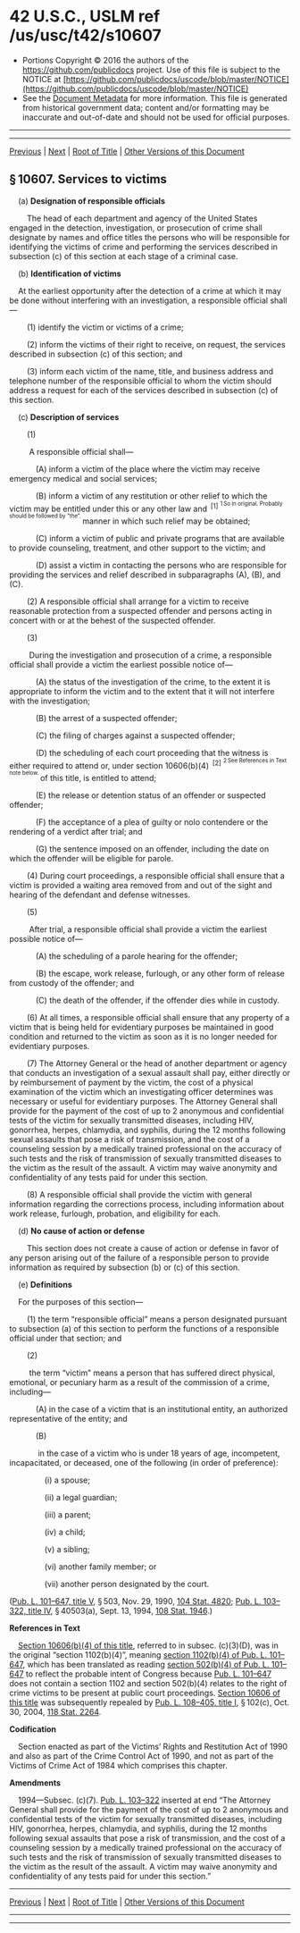 ---
---

# 42 U.S.C., USLM ref /us/usc/t42/s10607

* Portions Copyright © 2016 the authors of the https://github.com/publicdocs project.
  Use of this file is subject to the NOTICE at [https://github.com/publicdocs/uscode/blob/master/NOTICE](https://github.com/publicdocs/uscode/blob/master/NOTICE)
* See the [Document Metadata](././../../../..//README.md) for more information.
  This file is generated from historical government data; content and/or formatting may be inaccurate and out-of-date and should not be used for official purposes.

----------
----------

[Previous](./../../../..//us/usc/t42/ch112/m__us_usc_t42_s10606.md) | [Next](./../../../..//us/usc/t42/ch112/m__us_usc_t42_s10608.md) | [Root of Title](./../../../../) | [Other Versions of this Document](https://publicdocs.github.io/go/links?ns=uslm&ref=%2Fus%2Fusc%2Ft42%2Fs10607)

## § 10607. Services to victims

    (a) __Designation of responsible officials__ 

        The head of each department and agency of the United States engaged in the detection, investigation, or prosecution of crime shall designate by names and office titles the persons who will be responsible for identifying the victims of crime and performing the services described in subsection (c) of this section at each stage of a criminal case.

    (b) __Identification of victims__ 

    At the earliest opportunity after the detection of a crime at which it may be done without interfering with an investigation, a responsible official shall—

        (1) identify the victim or victims of a crime;

        (2) inform the victims of their right to receive, on request, the services described in subsection (c) of this section; and

        (3) inform each victim of the name, title, and business address and telephone number of the responsible official to whom the victim should address a request for each of the services described in subsection (c) of this section.

    (c) __Description of services__ 

        (1)

         A responsible official shall—

            (A) inform a victim of the place where the victim may receive emergency medical and social services;

            (B) inform a victim of any restitution or other relief to which the victim may be entitled under this or any other law and  <sup>\[1\]</sup>  <sup><sup> 1 So in original. Probably should be followed by “the”. </sup></sup>  manner in which such relief may be obtained;

            (C) inform a victim of public and private programs that are available to provide counseling, treatment, and other support to the victim; and

            (D) assist a victim in contacting the persons who are responsible for providing the services and relief described in subparagraphs (A), (B), and (C).

        (2) A responsible official shall arrange for a victim to receive reasonable protection from a suspected offender and persons acting in concert with or at the behest of the suspected offender.

        (3)

         During the investigation and prosecution of a crime, a responsible official shall provide a victim the earliest possible notice of—

            (A) the status of the investigation of the crime, to the extent it is appropriate to inform the victim and to the extent that it will not interfere with the investigation;

            (B) the arrest of a suspected offender;

            (C) the filing of charges against a suspected offender;

            (D) the scheduling of each court proceeding that the witness is either required to attend or, under section 10606(b)(4)  <sup>\[2\]</sup>  <sup><sup> 2 See References in Text note below. </sup></sup>  of this title, is entitled to attend;

            (E) the release or detention status of an offender or suspected offender;

            (F) the acceptance of a plea of guilty or nolo contendere or the rendering of a verdict after trial; and

            (G) the sentence imposed on an offender, including the date on which the offender will be eligible for parole.

        (4) During court proceedings, a responsible official shall ensure that a victim is provided a waiting area removed from and out of the sight and hearing of the defendant and defense witnesses.

        (5)

         After trial, a responsible official shall provide a victim the earliest possible notice of—

            (A) the scheduling of a parole hearing for the offender;

            (B) the escape, work release, furlough, or any other form of release from custody of the offender; and

            (C) the death of the offender, if the offender dies while in custody.

        (6) At all times, a responsible official shall ensure that any property of a victim that is being held for evidentiary purposes be maintained in good condition and returned to the victim as soon as it is no longer needed for evidentiary purposes.

        (7) The Attorney General or the head of another department or agency that conducts an investigation of a sexual assault shall pay, either directly or by reimbursement of payment by the victim, the cost of a physical examination of the victim which an investigating officer determines was necessary or useful for evidentiary purposes. The Attorney General shall provide for the payment of the cost of up to 2 anonymous and confidential tests of the victim for sexually transmitted diseases, including HIV, gonorrhea, herpes, chlamydia, and syphilis, during the 12 months following sexual assaults that pose a risk of transmission, and the cost of a counseling session by a medically trained professional on the accuracy of such tests and the risk of transmission of sexually transmitted diseases to the victim as the result of the assault. A victim may waive anonymity and confidentiality of any tests paid for under this section.

        (8) A responsible official shall provide the victim with general information regarding the corrections process, including information about work release, furlough, probation, and eligibility for each.

    (d) __No cause of action or defense__ 

        This section does not create a cause of action or defense in favor of any person arising out of the failure of a responsible person to provide information as required by subsection (b) or (c) of this section.

    (e) __Definitions__ 

    For the purposes of this section—

        (1) the term “responsible official” means a person designated pursuant to subsection (a) of this section to perform the functions of a responsible official under that section; and

        (2)

         the term “victim” means a person that has suffered direct physical, emotional, or pecuniary harm as a result of the commission of a crime, including—

            (A) in the case of a victim that is an institutional entity, an authorized representative of the entity; and

            (B)

             in the case of a victim who is under 18 years of age, incompetent, incapacitated, or deceased, one of the following (in order of preference):

                (i) a spouse;

                (ii) a legal guardian;

                (iii) a parent;

                (iv) a child;

                (v) a sibling;

                (vi) another family member; or

                (vii) another person designated by the court.

([Pub. L. 101–647, title V][/us/pl/101/647/tV], § 503, Nov. 29, 1990, [104 Stat. 4820][/us/stat/104/4820]; [Pub. L. 103–322, title IV][/us/pl/103/322/tIV], § 40503(a), Sept. 13, 1994, [108 Stat. 1946][/us/stat/108/1946].)

 __References in Text__ 

    [Section 10606(b)(4) of this title][/us/usc/t42/s10606/b/4], referred to in subsec. (c)(3)(D), was in the original “section 1102(b)(4)”, meaning [section 1102(b)(4) of Pub. L. 101–647][/us/pl/101/647/s1102/b/4], which has been translated as reading [section 502(b)(4) of Pub. L. 101–647][/us/pl/101/647/s502/b/4] to reflect the probable intent of Congress because [Pub. L. 101–647][/us/pl/101/647] does not contain a section 1102 and section 502(b)(4) relates to the right of crime victims to be present at public court proceedings. [Section 10606 of this title][/us/usc/t42/s10606] was subsequently repealed by [Pub. L. 108–405, title I][/us/pl/108/405/tI], § 102(c), Oct. 30, 2004, [118 Stat. 2264][/us/stat/118/2264].

 __Codification__ 

    Section enacted as part of the Victims’ Rights and Restitution Act of 1990 and also as part of the Crime Control Act of 1990, and not as part of the Victims of Crime Act of 1984 which comprises this chapter.

 __Amendments__ 

    1994—Subsec. (c)(7). [Pub. L. 103–322][/us/pl/103/322] inserted at end “The Attorney General shall provide for the payment of the cost of up to 2 anonymous and confidential tests of the victim for sexually transmitted diseases, including HIV, gonorrhea, herpes, chlamydia, and syphilis, during the 12 months following sexual assaults that pose a risk of transmission, and the cost of a counseling session by a medically trained professional on the accuracy of such tests and the risk of transmission of sexually transmitted diseases to the victim as the result of the assault. A victim may waive anonymity and confidentiality of any tests paid for under this section.”

----------

[Previous](./../../../..//us/usc/t42/ch112/m__us_usc_t42_s10606.md) | [Next](./../../../..//us/usc/t42/ch112/m__us_usc_t42_s10608.md) | [Root of Title](./../../../../) | [Other Versions of this Document](https://publicdocs.github.io/go/links?ns=uslm&ref=%2Fus%2Fusc%2Ft42%2Fs10607)

----------
----------

[/us/pl/101/647/tV]: https://publicdocs.github.io/go/links?ns=uslm&ref=%2Fus%2Fpl%2F101%2F647%2FtV
[/us/stat/104/4820]: https://publicdocs.github.io/go/links?ns=uslm&ref=%2Fus%2Fstat%2F104%2F4820
[/us/pl/103/322/tIV]: https://publicdocs.github.io/go/links?ns=uslm&ref=%2Fus%2Fpl%2F103%2F322%2FtIV
[/us/stat/108/1946]: https://publicdocs.github.io/go/links?ns=uslm&ref=%2Fus%2Fstat%2F108%2F1946
[/us/usc/t42/s10606/b/4]: https://publicdocs.github.io/go/links?ns=uslm&ref=%2Fus%2Fusc%2Ft42%2Fs10606%2Fb%2F4
[/us/pl/101/647/s1102/b/4]: https://publicdocs.github.io/go/links?ns=uslm&ref=%2Fus%2Fpl%2F101%2F647%2Fs1102%2Fb%2F4
[/us/pl/101/647/s502/b/4]: https://publicdocs.github.io/go/links?ns=uslm&ref=%2Fus%2Fpl%2F101%2F647%2Fs502%2Fb%2F4
[/us/pl/101/647]: https://publicdocs.github.io/go/links?ns=uslm&ref=%2Fus%2Fpl%2F101%2F647
[/us/usc/t42/s10606]: https://publicdocs.github.io/go/links?ns=uslm&ref=%2Fus%2Fusc%2Ft42%2Fs10606
[/us/pl/108/405/tI]: https://publicdocs.github.io/go/links?ns=uslm&ref=%2Fus%2Fpl%2F108%2F405%2FtI
[/us/stat/118/2264]: https://publicdocs.github.io/go/links?ns=uslm&ref=%2Fus%2Fstat%2F118%2F2264
[/us/pl/103/322]: https://publicdocs.github.io/go/links?ns=uslm&ref=%2Fus%2Fpl%2F103%2F322


